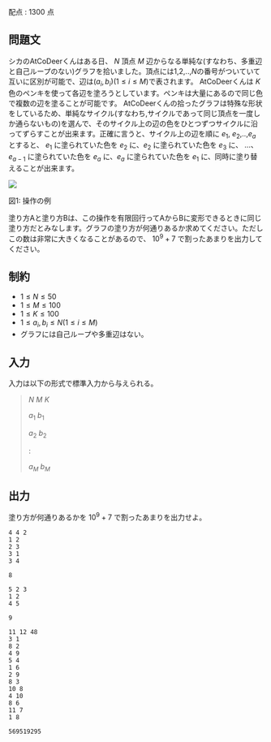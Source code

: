 配点 : $1300$ 点

## 問題文

シカのAtCoDeerくんはある日、 $N$ 頂点 $M$ 辺からなる単純な(すなわち、多重辺と自己ループのない)グラフを拾いました。頂点には$1$,$2$,$..$,$N$の番号がついていて互いに区別が可能で、辺は$(a_i,b_i) (1 \leq i \leq M)$で表されます。
AtCoDeerくんは $K$ 色のペンキを使って各辺を塗ろうとしています。ペンキは大量にあるので同じ色で複数の辺を塗ることが可能です。
AtCoDeerくんの拾ったグラフは特殊な形状をしているため、単純なサイクル(すなわち,サイクルであって同じ頂点を一度しか通らないもの)を選んで、そのサイクル上の辺の色をひとつずつサイクルに沿ってずらすことが出来ます。正確に言うと、サイクル上の辺を順に $e_1$, $e_2$,$..$,$e_a$ とすると、 $e_1$ に塗られていた色を $e_2$ に、$e_2$ に塗られていた色を $e_3$ に、 $...$、 $e_{a-1}$ に塗られていた色を $e_a$ に、$e_a$ に塗られていた色を $e_1$ に、同時に塗り替えることが出来ます。

![](https://atcoder.jp/img/arc062/5fd1cd3003603ab14774f9342ccf2290.png)

図$1$: 操作の例

塗り方Aと塗り方Bは、この操作を有限回行ってAからBに変形できるときに同じ塗り方だとみなします。グラフの塗り方が何通りあるか求めてください。ただしこの数は非常に大きくなることがあるので、 $10^9+7$ で割ったあまりを出力してください。

## 制約

- $1 \leq N \leq 50$
- $1 \leq M \leq 100$
- $1 \leq K \leq 100$
- $1 \leq a_i,b_i \leq N (1 \leq i \leq M)$
- グラフには自己ループや多重辺はない。

## 入力

入力は以下の形式で標準入力から与えられる。

> $N$ $M$ $K$
> 
> $a_1$ $b_1$
> 
> $a_2$ $b_2$
> 
> $:$
> 
> $a_M$ $b_M$

## 出力

塗り方が何通りあるかを $10^9+7$ で割ったあまりを出力せよ。

```input1
4 4 2
1 2
2 3
3 1
3 4
```

```output1
8
```

```input2
5 2 3
1 2
4 5
```

```output2
9
```

```input3
11 12 48
3 1
8 2
4 9
5 4
1 6
2 9
8 3
10 8
4 10
8 6
11 7
1 8
```

```output3
569519295
```